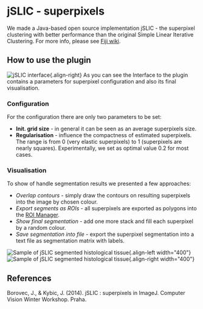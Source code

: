# jSLIC - superpixels

We made a Java-based open source implementation jSLIC - the superpixel
clustering with better performance than the original Simple Linear
Iterative Clustering. For more info, please see [Fiji
wiki](http://fiji.sc/CMP-BIA_tools#jSLIC_-_superpixels).

## How to use the plugin

![jSLIC
interface](/plugin/segmentation/jslic/fiji_slic_gui.jpg){.align-right}
As you can see the Interface to the plugin contains a parameters for
superpixel configuration and also its final visualisation.

### Configuration

For the configuration there are only two parameters to be set:

-   **Init. grid size** - in general it can be seen as an average
    superpixels size.
-   **Regularisation** - influence the compactness of estimated
    superpixels. The range is from 0 (very elastic superpixels) to 1
    (superpixels are nearly squares). Experimentally, we set as optimal
    value 0.2 for most cases.

### Visualisation

To show of handle segmentation results we presented a few approaches:

-   *Overlap contours* - simply draw the contours on resulting
    superpixels into the image by chosen colour.
-   *Export segments as ROIs* - all superpixels are exported as polygons
    into the [ROI
    Manager](http://rsb.info.nih.gov/ij/plugins/roi-manager-tools/index.html).
-   *Show final segmentation* - add one more stack and fill each
    superpixel by a random colour.
-   *Save segmentation into file* - export the superpixel segmentation
    into a text file as segmentation matrix with labels.

![Sample of jSLIC segmented histological
tissue](/plugin/segmentation/jslic/human_breast_cytokeratin_jslic.jpg){.align-left
width="400"} ![Sample of jSLIC segmented histological
tissue](/plugin/segmentation/jslic/human_breast_cytokeratin_jslic_50px_0-2.jpg){.align-right
width="400"}

## References

Borovec, J., & Kybic, J. (2014). jSLIC : superpixels in ImageJ. Computer
Vision Winter Workshop. Praha.
